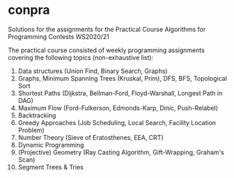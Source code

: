# conpra
Solutions for the assignments for the Practical Course Algorithms for Programming Contests WS2020/21

The practical course consisted of weekly programming assignments covering the following topics (non-exhaustive list): 

1. Data structures (Union Find, Binary Search, Graphs)
2. Graphs, Minimum Spanning Trees (Kruskal, Prim), DFS, BFS, Topological Sort
3. Shortest Paths (Dijkstra, Bellman-Ford, Floyd-Warshall, Longest Path in DAG)
4. Maximum Flow (Ford-Fulkerson, Edmonds-Karp, Dinic, Push-Relabel)
5. Backtracking
6. Greedy Approaches (Job Scheduling, Local Search, Facility Location Problem)
7. Number Theory (Sieve of Eratosthenes, EEA, CRT)
8. Dynamic Programming 
9. (Projective) Geometry (Ray Casting Algorithm, Gift-Wrapping, Graham's Scan)
10. Segment Trees & Tries

